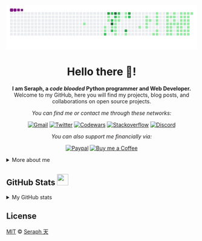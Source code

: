 ![image](https://raw.githubusercontent.com/seraph776/seraph776/main/assets/github-contribution-grid-snake.gif)

<div align="center"> 

# Hello there 👋!

**I am Seraph, a _code blooded_ Python programmer and Web Developer.**     
Welcome to my GitHub, here you will find my projects, blog posts, and collaborations on open source projects. 

_You can find me or contact me through these networks:_


[![Gmail](https://img.shields.io/badge/Gmail-black?&logo=gmail&logoColor=white&labelColor=red&style=for-the-badge)](mailto:seraph776@gmail.com)
[![Twitter](https://img.shields.io/badge/Twitter-black?&logo=twitter&logoColor=white&labelColor=blue&style=for-the-badge)](https://github.com/seraph776)
[![Codewars](https://img.shields.io/badge/Codewars-black?&logo=codewars&logoColor=white&labelColor=red&style=for-the-badge)](https://www.codewars.com/users/seraph776)
[![Stackoverflow](https://img.shields.io/badge/Stackoverflow-black?&logo=stackoverflow&logoColor=white&labelColor=orange&style=for-the-badge)](https://stackoverflow.com/users/14462728/seraph)
[![Discord](https://img.shields.io/badge/Discord-black?&logo=discord&logoColor=white&labelColor=purple&style=for-the-badge)](https://discordapp.com/users/766170036364247073)

_You can also support me financially via:_

[![Paypal](https://img.shields.io/badge/Paypal-black?&logo=paypal&logoColor=blue&labelColor=black&style=flat)](https://www.paypal.com/donate/?hosted_button_id=MUDMPY9CBMRS2)
[![Buy me a Coffee](https://img.shields.io/badge/Buy%20me%20a%20coffee-black?&logo=buymeacoffee&logoColor=yellow&labelColor=black&style=flat)](https://www.buymeacoffee.com/seraph776)
</div>

<details>
<summary> More about me </summary>


- :electron: **Pronouns**: _El_
- 🔱 **Skills**: Python, Git, HTML5, CSS3, Javascript, SQL.
- 🌱 **I'm currently creating**: Free Python programming, and Cybersecurity Awareness content on my [website](https://codecrypt76.com/).
- 📝 **I also post articles on**: [DEV.to](https://dev.to/seraph776).
- 🤝 **I’m looking to**: collaborate on Python Projects.
- 💬 **Ask me about**: Freelance Opportunties, Free Tutoring, and Project Collaboration.
- 📫 **You can reach me at**: [admin@codecrypt76.com](mailto:admin@codecrypt76.com).
- ⚡ **Fun Fact**: I love to draw and play chess! ♞   



I consider myself a "_Student of Life, for Life._" Meaning, the more I Learn, the more I realize, "_I know nothing_ (`Socrates`)." As a consequence, I am compeled to continously _Learn All the Days of my Life_!

</details>



## GitHub Stats  <img src="https://media.giphy.com/media/iY8CRBdQXODJSCERIr/giphy.gif" width="30px" height="30px">

<details>
<summary>My GitHub stats</summary>
<div align="center">

[![Seraph's GitHub stats](https://github-readme-stats.vercel.app/api?username=seraph776&count_private=true&title_color=7A7ADB&amp;icon_color=2234AE&amp;text_color=D3D3D3&amp;bg_color=0,000000,130F40&show_icons=true)](https://github.com/seraph776) 
[![GitHub Streak](https://github-readme-streak-stats.herokuapp.com/?user=seraph776&theme=tokyonight)](https://github.com/seraph776)
[![Seraph776's github activity graph](https://activity-graph.herokuapp.com/graph?username=seraph776&theme=redical)](https://github.com/seraph776)



</div>

</details>



## License

[MIT](https://github.com/seraph776/seraph776/blob/main/LICENSE) © [Seraph 天](https://github.com/seraph776) 


<!-- 

[![Coinbase](https://img.shields.io/badge/Coinbase-black?&logo=coinbase&logoColor=white&labelColor=black&style=for-the-badge)](#)
- 🌱 **I'm currently learning**: Python 

[![codecrypt76.com](https://img.shields.io/badge/Codecrypt76.com-black?&logo=appveyor&logoColor=white&labelColor=green&style=for-the-badge)](https://codecrypt76.com/)

--> 
